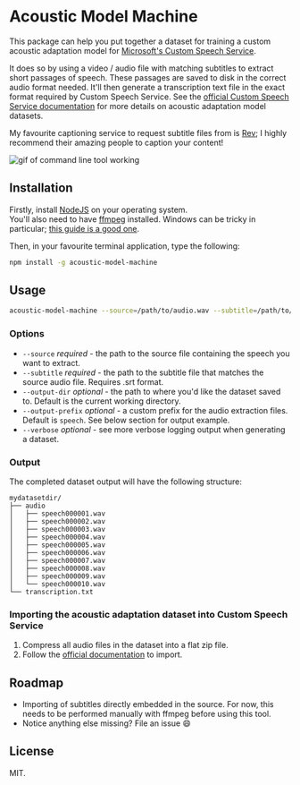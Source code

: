 # Acoustic Model Machine

This package can help you put together a dataset for training a custom acoustic adaptation model for [Microsoft's Custom Speech Service](https://azure.microsoft.com/en-us/services/cognitive-services/custom-speech-service/).

It does so by using a video / audio file with matching subtitles to extract short passages of speech. These passages are saved to disk in the correct audio format needed. It'll then generate a transcription text file in the exact format required by Custom Speech Service. See the [official Custom Speech Service documentation](https://docs.microsoft.com/en-us/azure/cognitive-services/custom-speech-service/customspeech-how-to-topics/cognitive-services-custom-speech-create-acoustic-model) for more details on acoustic adaptation model datasets.

My favourite captioning service to request subtitle files from is [Rev](http://rev.com); I highly recommend their amazing people to caption your content!

![gif of command line tool working](http://i.imgur.com/CZWEkhB.gif)

## Installation

Firstly, install [NodeJS](https://nodejs.org) on your operating system.  
You'll also need to have [ffmpeg](http://ffmpeg.org/download.html) installed. Windows can be tricky in particular; [this guide is a good one](http://www.wikihow.com/Install-FFmpeg-on-Windows).

Then, in your favourite terminal application, type the following:

```bash
npm install -g acoustic-model-machine

```

## Usage

```bash
acoustic-model-machine --source=/path/to/audio.wav --subtitle=/path/to/subtitle.srt --output-dir=mydatasetdir
```


### Options

+ `--source` _required_ - the path to the source file containing the speech you want to extract.
+ `--subtitle` _required_ - the path to the subtitle file that matches the source audio file. Requires .srt format.
+ `--output-dir` _optional_ - the path to where you'd like the dataset saved to. Default is the current working directory.
+ `--output-prefix` _optional_ - a custom prefix for the audio extraction files. Default is `speech`. See below section for output example.
+ `--verbose` _optional_ - see more verbose logging output when generating a dataset.

### Output

The completed dataset output will have the following structure:

```
mydatasetdir/
├── audio
│   ├── speech000001.wav
│   ├── speech000002.wav
│   ├── speech000003.wav
│   ├── speech000004.wav
│   ├── speech000005.wav
│   ├── speech000006.wav
│   ├── speech000007.wav
│   ├── speech000008.wav
│   ├── speech000009.wav
│   └── speech000010.wav
└── transcription.txt
```

### Importing the acoustic adaptation dataset into Custom Speech Service

1. Compress all audio files in the dataset into a flat zip file.
2. Follow the [official documentation](https://docs.microsoft.com/en-us/azure/cognitive-services/custom-speech-service/customspeech-how-to-topics/cognitive-services-custom-speech-create-acoustic-model) to import.

## Roadmap

+ Importing of subtitles directly embedded in the source. For now, this needs to be performed manually with ffmpeg before using this tool.
+ Notice anything else missing? File an issue :smile:

## License

MIT.

